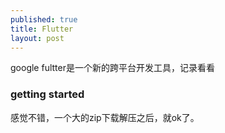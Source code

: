 ```yaml
---
published: true
title: Flutter
layout: post
---
```


google fultter是一个新的跨平台开发工具，记录看看

### getting started

感觉不错，一个大的zip下载解压之后，就ok了。